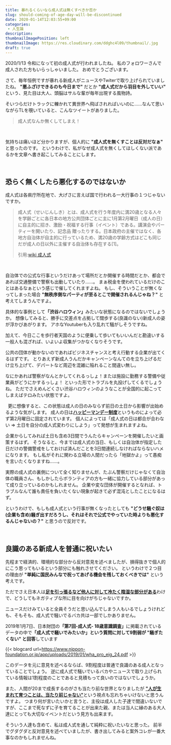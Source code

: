 ```yaml
---
title: 暴れるくらいなら成人式は無くすべきか否か
slug: should-coming-of-age-day-will-be-discontinued
date: 2020-01-14T12:03:55+09:00
categories: 
 - 人生論
description: 
thumbnailImagePosition: left
thumbnailImage: https://res.cloudinary.com/ddghc4l09/thumbnail/.jpg
draft: true
---
```


<!--more-->

2020/1/13 令和になって初の成人式が行われましたね。
私のフォロワーさんで成人された方もいらっしゃいました。
おめでとうございます。

さて、毎年恒例ですが暴れる新成人がニュースやTwiterで取り上げられていましたね。
<strong>"悪ふざけできるのも今日まで"</strong> だとか <strong>"成人式だから羽目を外していい"</strong> という、見た目は大人、頭脳はサルな輩が毎年出現する風物詩。

そいつらだけトラックに轢かれて異世界へ飛ばされればいいのに……なんて思いながらTLを覗いていると、こんなツイートがありました。

<blockquote>
  成人式なんか無くしてしまえ！
</blockquote>

&nbsp;

気持ちは痛いほど分かりますが、個人的に <strong>"成人式を無くすことは反対だなぁ"</strong> と思ったのです。
というわけで、私がなぜ成人式を無くしてほしくない派であるかを文章へ書き起こしてみることにします。

&nbsp;

<h2>恐らく無くしたら悪化するのではないか</h2>

成人式は各県庁所在地で、大げさに言えば国で行われる一大行事の１つじゃないですか。

<blockquote>
  成人式（せいじんしき）とは、成人式を行う年度内に満20歳となる人々を学齢ごとに各日本の地方公共団体ごとに主に1月第2月曜日（成人の日）に自主的に招き、激励・祝福する行事（イベント）である。講演会やパーティーを開いたり、記念品
  贈ったりする。日本政府の主催ではなく、各地方自治体が自主的に行っているため、満20歳の学齢方式はどこも同じだが成人の日以外に主催する自治体も存在する[1]。
  
  引用:<a href="https://ja.wikipedia.org/wiki/%E6%88%90%E4%BA%BA%E5%BC%8F">wiki 成人式</a>
</blockquote>

&nbsp;

自治体での公式な行事というだけあって場所だとか開催する時間だとか、都会であれば交通整備で警察も出動していたり……。
まぁ税金を使われているだけのことはあるなぁという感じで催してくれますよね。
もし、そういうことが無くなってしまった場合 <strong>"無秩序側なパーティが至るとこで開催されるんじゃね？"</strong> と考えてしまうんですよ。

具体的な事例として<strong>「渋谷ハロウィン」</strong>みたいな状態になるのではないでしょうか。
想像してみると、勝手に交差点を占拠して闊歩する(良識のない)新成人の姿が浮かびあがります。
アホなYoutuberも入り乱れて騒がしそうですね。

加えて、今日ここを歩行者天国のように便乗して歩いてもいいんだと勘違いする一般人も混ざれば、いよいよ収集がつかなくなりそうです。

公共の団体が動かないのであればビジネスチャンスと考え行動する企業が出てくるはずです。
とりあえず新成人うんだかキャンペーンなんてのを立ち上げるだけ立ち上げて、デパートなど周辺を混雑に陥れること間違い無し。

なにかあれば警察がなんとかしてくれるっしょ！または施設に勤務する警備や従業員がどうにかするっしょ！
といった形でトラブルを丸投げしてくるでしょうね。
ただでさえめんどくさい渋谷ハロウィンのようなことが全国的に起こってしまえばテロみたい状態ですよ。

&nbsp;
更に想像すると、この状態は成人の日のみならず前日の土日から影響が出始めるような気がします。
成人の日は<a href="https://ja.wikipedia.org/wiki/%E3%83%8F%E3%83%83%E3%83%94%E3%83%BC%E3%83%9E%E3%83%B3%E3%83%87%E3%83%BC%E5%88%B6%E5%BA%A6"><strong>ハッピーマンデー制度</strong></a>というものによって必ず第2月曜日に固定されています。
個人によっては「成人式の日は都合が合わない ⇒ 土日を自分の成人式変わりにしよう」って発想が生まれますよね。

企業からしてみれば土日も含め3日間でうんたらキャンペーンを開催したいと画策するはず。
そうなると、今までは成人式の当日、もしくは自治体が指定した日だけの警備警戒をしておけば済んだことを3日間連続しなければならないハメになります。
もし私がそれに関わる立場の人間だったら「地獄かよ」って愚痴を言いたくなりますね……。

実際の成人式の裏側について全く知りませんが、たぶん警察だけじゃなくて自治体の職員さん、もしかしたらボランティアの方も一緒に協力している部分があって成り立っているのかもしれません。
企業や変な団体が開催するとなれば、トラブルなんて誰も責任を負いたくない現象が起きて必ず混沌としたことになるはず。

というわけで、もしも成人式という行事が無くなったとしても <strong>"どうせ騒ぐ奴は(企業も含め)騒ぎ出すだろうし、それはそれで公式でやっていた時よりも悪化するんじゃないの？"</strong> と思うので反対です。

&nbsp;

<h2>良識のある新成人を普通に祝いたい</h2>

先程まで経済的、環境的な部分から反対意見を述べましたが、損得抜きで個人的にこう思ってもいるという部分にも触れさせてください。
というわけで２つ目の理由が <strong>"単純に国民みんなで祝ってあげる機会を残しておくべきでは"</strong> という考えです。

ただでさえ日本人は<a href="https://hackheatharu.xyz/japanese-people-are-get-in-the-way-of-ones-success/"><strong>足を引っ張るなど他人に対して冷たく陰湿な部分がある</strong></a>わけで、どうしてもネガティブな所に目を向けがちじゃないですか。

ニュースだけみていると全員そうだと思い込んでしまう人もいるでしょうけれども、そもそも、成人式で騒いでるバカ共は一部でしかありません。

2019年1月7日、日本財団の<strong>「第7回-成人式- 18歳意識調査」</strong>に掲載されているデータの中で<strong>「成人式で騒いでみたいか」という質問に対して9割弱が "騒ぎたくない" と回答</strong>しています

{{< blogcard url=https://www.nippon-foundation.or.jp/app/uploads/2019/01/wha_pro_eig_24.pdf >}}
&nbsp;

このデータを元に意見を述べるならば、9割程度は普通で良識のある成人となっていることでしょう。
逆に成人式で騒いでいるバカやニュースで取り上げられている情報は1割程度のことであると見積もって良いのではないでしょうか。

また、人間が20まで成長するのがさも当たり前な世界となりましたが <a href="https://hackheatharu.xyz/not-natural-to-grow-up/"><strong>"人が生まれて育つことは、当たり前じゃない"</strong></a>という視点も忘れちゃいけないと思うんですよ。
つまり何が言いたいかと言うと、主役は成人した子達で間違いないですが、ここまで死なずに子を育てることが出来た親、または当人に縁のある大人達にとっても大切なイベントだという見方も出来ます。

そういう人達も含めて、私は成人式を通して純粋に祝いたいなと思った。
前半でグダグダと反対意見を述べていましたが、書き出してみると案外コレが一番大事なのかもしれませんね。
